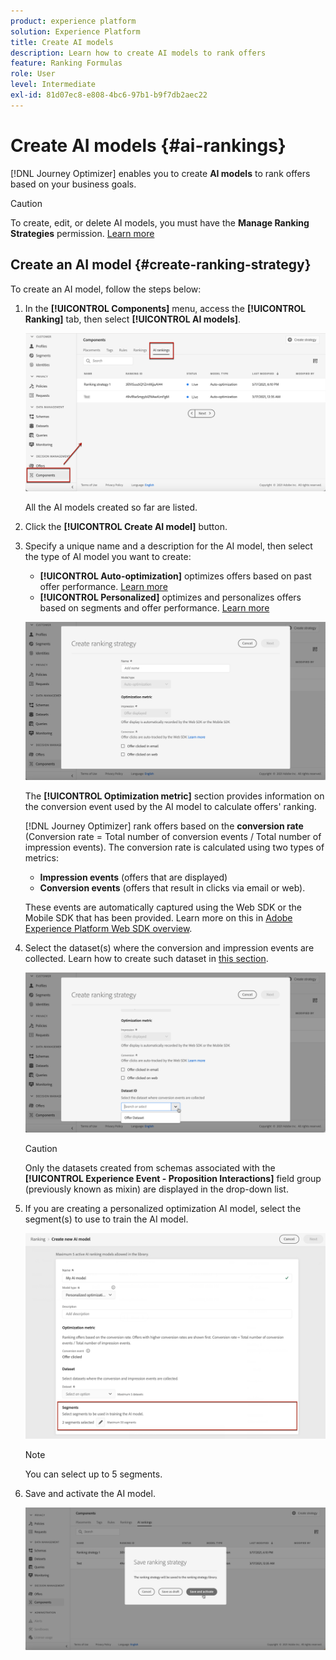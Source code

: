 ```yaml
---
product: experience platform
solution: Experience Platform
title: Create AI models
description: Learn how to create AI models to rank offers
feature: Ranking Formulas
role: User
level: Intermediate
exl-id: 81d07ec8-e808-4bc6-97b1-b9f7db2aec22
---
```

# Create AI models {#ai-rankings}

[!DNL Journey Optimizer] enables you to create **AI models** to rank offers based on your business goals.

>[!CAUTION]
>
>To create, edit, or delete AI models, you must have the **Manage Ranking Strategies** permission. [Learn more](../../administration/high-low-permissions.md#manage-ranking-strategies)

## Create an AI model {#create-ranking-strategy}

To create an AI model, follow the steps below:

1. In the **[!UICONTROL Components]** menu, access the **[!UICONTROL Ranking]** tab, then select **[!UICONTROL AI models]**.

    ![](../assets/ai-ranking-list.png)

    All the AI models created so far are listed.

1. Click the **[!UICONTROL Create AI model]** button.

1. Specify a unique name and a description for the AI model, then select the type of AI model you want to create:
    
    * **[!UICONTROL Auto-optimization]** optimizes offers based on past offer performance. [Learn more](auto-optimization-model.md)
    * **[!UICONTROL Personalized]** optimizes and personalizes offers based on segments and offer performance. [Learn more](personalized-optimization-model.md)

    ![](../assets/ai-ranking-fields.png)

    The **[!UICONTROL Optimization metric]** section provides information on the conversion event used by the AI model to calculate offers' ranking.

    [!DNL Journey Optimizer] rank offers based on the **conversion rate** (Conversion rate = Total number of conversion events / Total number of impression events). The conversion rate is calculated using two types of metrics:
    * **Impression events** (offers that are displayed)
    * **Conversion events** (offers that result in clicks via email or web).

    These events are automatically captured using the Web SDK or the Mobile SDK that has been provided. Learn more on this in [Adobe Experience Platform Web SDK overview](https://experienceleague.adobe.com/docs/experience-platform/edge/home.html?lang=en).

1. Select the dataset(s) where the conversion and impression events are collected. Learn how to create such dataset in [this section](#create-dataset). <!--This dataset needs to be associated with a schema that must have the **[!UICONTROL Proposition Interactions]** field group (previously known as mixin) associated with it.-->

    ![](../assets/ai-ranking-dataset-id.png)
    
    >[!CAUTION]
    >
    >Only the datasets created from schemas associated with the **[!UICONTROL Experience Event - Proposition Interactions]** field group (previously known as mixin) are displayed in the drop-down list.

1. If you are creating a personalized optimization AI model, select the segment(s) to use to train the AI model.

    ![](../assets/ai-ranking-segments.png)

    >[!NOTE]
    >
    >You can select up to 5 segments.

1. Save and activate the AI model.

    ![](../assets/ai-ranking-save-activate.png)
